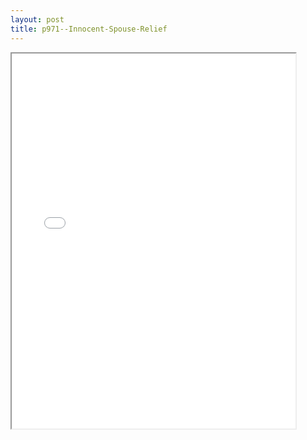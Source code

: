 ```yaml
---
layout: post
title: p971--Innocent-Spouse-Relief
---
```


<div class="pdf-container">
<iframe src="/ea/_pdf-2-md/p971--Innocent-Spouse-Relief.pdf" height="600" width="90%" allowFullScreen="true"></iframe>
</div>

